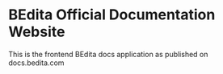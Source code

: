 # BEdita Official Documentation Website

This is the frontend BEdita docs application as published on docs.bedita.com